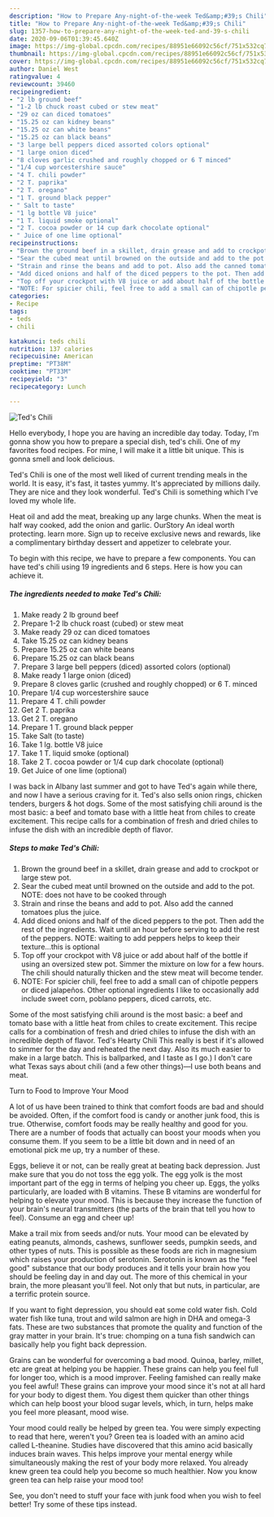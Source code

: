 ```yaml
---
description: "How to Prepare Any-night-of-the-week Ted&amp;#39;s Chili"
title: "How to Prepare Any-night-of-the-week Ted&amp;#39;s Chili"
slug: 1357-how-to-prepare-any-night-of-the-week-ted-and-39-s-chili
date: 2020-09-06T01:39:45.640Z
image: https://img-global.cpcdn.com/recipes/88951e66092c56cf/751x532cq70/teds-chili-recipe-main-photo.jpg
thumbnail: https://img-global.cpcdn.com/recipes/88951e66092c56cf/751x532cq70/teds-chili-recipe-main-photo.jpg
cover: https://img-global.cpcdn.com/recipes/88951e66092c56cf/751x532cq70/teds-chili-recipe-main-photo.jpg
author: Daniel West
ratingvalue: 4
reviewcount: 39460
recipeingredient:
- "2 lb ground beef"
- "1-2 lb chuck roast cubed or stew meat"
- "29 oz can diced tomatoes"
- "15.25 oz can kidney beans"
- "15.25 oz can white beans"
- "15.25 oz can black beans"
- "3 large bell peppers diced assorted colors optional"
- "1 large onion diced"
- "8 cloves garlic crushed and roughly chopped or 6 T minced"
- "1/4 cup worcestershire sauce"
- "4 T. chili powder"
- "2 T. paprika"
- "2 T. oregano"
- "1 T. ground black pepper"
- " Salt to taste"
- "1 lg bottle V8 juice"
- "1 T. liquid smoke optional"
- "2 T. cocoa powder or 14 cup dark chocolate optional"
- " Juice of one lime optional"
recipeinstructions:
- "Brown the ground beef in a skillet, drain grease and add to crockpot or large stew pot."
- "Sear the cubed meat until browned on the outside and add to the pot. NOTE: does not have to be cooked through"
- "Strain and rinse the beans and add to pot. Also add the canned tomatoes plus the juice."
- "Add diced onions and half of the diced peppers to the pot. Then add the rest of the ingredients. Wait until an hour before serving to add the rest of the peppers. NOTE: waiting to add peppers helps to keep their texture...this is optional"
- "Top off your crockpot with V8 juice or add about half of the bottle if using an oversized stew pot. Simmer the mixture on low for a few hours. The chili should naturally thicken and the stew meat will become tender."
- "NOTE: For spicier chili, feel free to add a small can of chipotle peppers or diced jalapeños. Other optional ingredients I like to occasionally add include sweet corn, poblano peppers, diced carrots, etc."
categories:
- Recipe
tags:
- teds
- chili

katakunci: teds chili 
nutrition: 137 calories
recipecuisine: American
preptime: "PT38M"
cooktime: "PT33M"
recipeyield: "3"
recipecategory: Lunch

---
```



![Ted&#39;s Chili](https://img-global.cpcdn.com/recipes/88951e66092c56cf/751x532cq70/teds-chili-recipe-main-photo.jpg)

Hello everybody, I hope you are having an incredible day today. Today, I'm gonna show you how to prepare a special dish, ted&#39;s chili. One of my favorites food recipes. For mine, I will make it a little bit unique. This is gonna smell and look delicious.

Ted&#39;s Chili is one of the most well liked of current trending meals in the world. It is easy, it's fast, it tastes yummy. It's appreciated by millions daily. They are nice and they look wonderful. Ted&#39;s Chili is something which I've loved my whole life.

Heat oil and add the meat, breaking up any large chunks. When the meat is half way cooked, add the onion and garlic. OurStory An ideal worth protecting. learn more. Sign up to receive exclusive news and rewards, like a complimentary birthday dessert and appetizer to celebrate your.


To begin with this recipe, we have to prepare a few components. You can have ted&#39;s chili using 19 ingredients and 6 steps. Here is how you can achieve it.

<!--inarticleads1-->

##### The ingredients needed to make Ted&#39;s Chili:

1. Make ready 2 lb ground beef
1. Prepare 1-2 lb chuck roast (cubed) or stew meat
1. Make ready 29 oz can diced tomatoes
1. Take 15.25 oz can kidney beans
1. Prepare 15.25 oz can white beans
1. Prepare 15.25 oz can black beans
1. Prepare 3 large bell peppers (diced) assorted colors (optional)
1. Make ready 1 large onion (diced)
1. Prepare 8 cloves garlic (crushed and roughly chopped) or 6 T. minced
1. Prepare 1/4 cup worcestershire sauce
1. Prepare 4 T. chili powder
1. Get 2 T. paprika
1. Get 2 T. oregano
1. Prepare 1 T. ground black pepper
1. Take  Salt (to taste)
1. Take 1 lg. bottle V8 juice
1. Take 1 T. liquid smoke (optional)
1. Take 2 T. cocoa powder or 1/4 cup dark chocolate (optional)
1. Get  Juice of one lime (optional)


I was back in Albany last summer and got to have Ted&#39;s again while there, and now I have a serious craving for it. Ted&#39;s also sells onion rings, chicken tenders, burgers &amp; hot dogs. Some of the most satisfying chili around is the most basic: a beef and tomato base with a little heat from chiles to create excitement. This recipe calls for a combination of fresh and dried chiles to infuse the dish with an incredible depth of flavor. 

<!--inarticleads2-->

##### Steps to make Ted&#39;s Chili:

1. Brown the ground beef in a skillet, drain grease and add to crockpot or large stew pot.
1. Sear the cubed meat until browned on the outside and add to the pot. NOTE: does not have to be cooked through
1. Strain and rinse the beans and add to pot. Also add the canned tomatoes plus the juice.
1. Add diced onions and half of the diced peppers to the pot. Then add the rest of the ingredients. Wait until an hour before serving to add the rest of the peppers. NOTE: waiting to add peppers helps to keep their texture...this is optional
1. Top off your crockpot with V8 juice or add about half of the bottle if using an oversized stew pot. Simmer the mixture on low for a few hours. The chili should naturally thicken and the stew meat will become tender.
1. NOTE: For spicier chili, feel free to add a small can of chipotle peppers or diced jalapeños. Other optional ingredients I like to occasionally add include sweet corn, poblano peppers, diced carrots, etc.


Some of the most satisfying chili around is the most basic: a beef and tomato base with a little heat from chiles to create excitement. This recipe calls for a combination of fresh and dried chiles to infuse the dish with an incredible depth of flavor. Ted&#39;s Hearty Chili This really is best if it&#39;s allowed to simmer for the day and reheated the next day. Also its much easier to make in a large batch. This is ballparked, and I taste as I go.) I don&#39;t care what Texas says about chili (and a few other things)—I use both beans and meat. 

Turn to Food to Improve Your Mood


A lot of us have been trained to think that comfort foods are bad and should be avoided. Often, if the comfort food is candy or another junk food, this is true. Otherwise, comfort foods may be really healthy and good for you. There are a number of foods that actually can boost your moods when you consume them. If you seem to be a little bit down and in need of an emotional pick me up, try a number of these.

Eggs, believe it or not, can be really great at beating back depression. Just make sure that you do not toss the egg yolk. The egg yolk is the most important part of the egg in terms of helping you cheer up. Eggs, the yolks particularly, are loaded with B vitamins. These B vitamins are wonderful for helping to elevate your mood. This is because they increase the function of your brain's neural transmitters (the parts of the brain that tell you how to feel). Consume an egg and cheer up!

Make a trail mix from seeds and/or nuts. Your mood can be elevated by eating peanuts, almonds, cashews, sunflower seeds, pumpkin seeds, and other types of nuts. This is possible as these foods are rich in magnesium which raises your production of serotonin. Serotonin is known as the "feel good" substance that our body produces and it tells your brain how you should be feeling day in and day out. The more of this chemical in your brain, the more pleasant you'll feel. Not only that but nuts, in particular, are a terrific protein source.

If you want to fight depression, you should eat some cold water fish. Cold water fish like tuna, trout and wild salmon are high in DHA and omega-3 fats. These are two substances that promote the quality and function of the gray matter in your brain. It's true: chomping on a tuna fish sandwich can basically help you fight back depression. 

Grains can be wonderful for overcoming a bad mood. Quinoa, barley, millet, etc are great at helping you be happier. These grains can help you feel full for longer too, which is a mood improver. Feeling famished can really make you feel awful! These grains can improve your mood since it's not at all hard for your body to digest them. You digest them quicker than other things which can help boost your blood sugar levels, which, in turn, helps make you feel more pleasant, mood wise.

Your mood could really be helped by green tea. You were simply expecting to read that here, weren't you? Green tea is loaded with an amino acid called L-theanine. Studies have discovered that this amino acid basically induces brain waves. This helps improve your mental energy while simultaneously making the rest of your body more relaxed. You already knew green tea could help you become so much healthier. Now you know green tea can help raise your mood too!

See, you don't need to stuff your face with junk food when you wish to feel better! Try  some  of  these  tips  instead.

